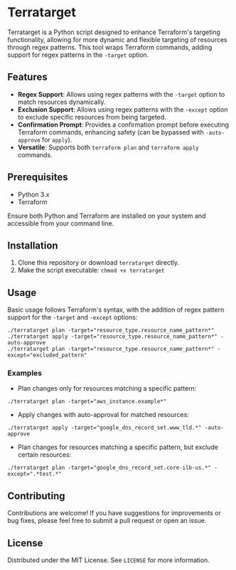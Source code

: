 # Terratarget

Terratarget is a Python script designed to enhance Terraform's targeting functionality, allowing for more dynamic and flexible targeting of resources through regex patterns. This tool wraps Terraform commands, adding support for regex patterns in the `-target` option.

## Features

- **Regex Support**: Allows using regex patterns with the `-target` option to match resources dynamically.
- **Exclusion Support**: Allows using regex patterns with the `-except` option to exclude specific resources from being targeted.
- **Confirmation Prompt**: Provides a confirmation prompt before executing Terraform commands, enhancing safety (can be bypassed with `-auto-approve` for `apply`).
- **Versatile**: Supports both `terraform plan` and `terraform apply` commands.

## Prerequisites

- Python 3.x
- Terraform

Ensure both Python and Terraform are installed on your system and accessible from your command line.

## Installation

1. Clone this repository or download `terratarget` directly.
2. Make the script executable: `chmod +x terratarget`

## Usage

Basic usage follows Terraform's syntax, with the addition of regex pattern support for the `-target` and `-except` options:

```
./terratarget plan -target="resource_type.resource_name_pattern*"
./terratarget apply -target="resource_type.resource_name_pattern*" -auto-approve
./terratarget plan -target="resource_type.resource_name_pattern*" -except="excluded_pattern"
```

### Examples

- Plan changes only for resources matching a specific pattern:

```
./terratarget plan -target="aws_instance.example*"
```

- Apply changes with auto-approval for matched resources:

```
./terratarget apply -target="google_dns_record_set.www_tld.*" -auto-approve
```

- Plan changes for resources matching a specific pattern, but exclude certain resources:

```
./terratarget plan -target="google_dns_record_set.core-ilb-us.*" -except=".*test.*"
```

## Contributing

Contributions are welcome! If you have suggestions for improvements or bug fixes, please feel free to submit a pull request or open an issue.

## License

Distributed under the MIT License. See `LICENSE` for more information.
